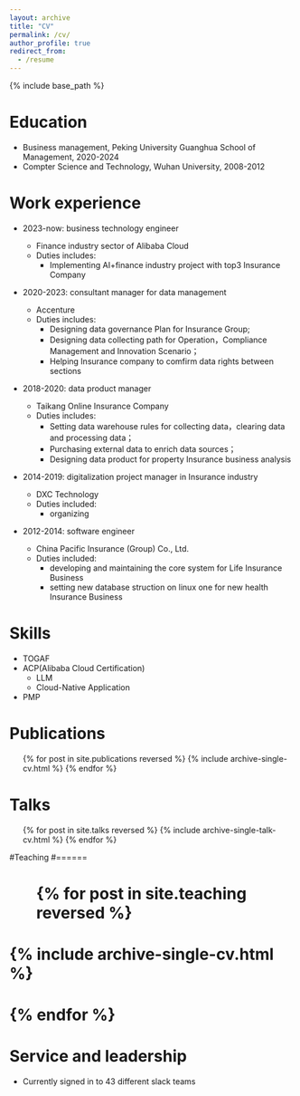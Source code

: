 ```yaml
---
layout: archive
title: "CV"
permalink: /cv/
author_profile: true
redirect_from:
  - /resume
---
```


{% include base_path %}

Education
======
* Business management, Peking University Guanghua School of Management, 2020-2024
* Compter Science and Technology, Wuhan University, 2008-2012

Work experience
======
* 2023-now: business technology engineer
  * Finance industry sector of Alibaba Cloud 
  * Duties includes: 
    * Implementing AI+finance industry project with top3 Insurance Company

* 2020-2023: consultant manager for data management
  * Accenture
  * Duties includes: 
    * Designing data governance Plan for Insurance Group;
    * Designing data collecting path for Operation，Compliance Management and Innovation Scenario；
    * Helping Insurance company to comfirm data rights between sections

* 2018-2020: data product manager
  * Taikang Online Insurance Company
  * Duties includes: 
    * Setting data warehouse rules for collecting data，clearing data and processing data；
    * Purchasing external data to enrich data sources；
    * Designing data product for property Insurance business analysis


* 2014-2019: digitalization project manager in Insurance industry
  * DXC Technology
  * Duties included:
    * organizing 

* 2012-2014: software engineer
  * China Pacific Insurance (Group) Co., Ltd.
  * Duties included:
    * developing and maintaining the core system for Life Insurance Business
    * setting new database struction on linux one for new health Insurance Business
  
Skills
======
* TOGAF
* ACP(Alibaba Cloud Certification)
  * LLM
  * Cloud-Native Application
* PMP

Publications
======
  <ul>{% for post in site.publications reversed %}
    {% include archive-single-cv.html %}
  {% endfor %}</ul>
  
Talks
======
  <ul>{% for post in site.talks reversed %}
    {% include archive-single-talk-cv.html  %}
  {% endfor %}</ul>
  
#Teaching
#======
#  <ul>{% for post in site.teaching reversed %}
#    {% include archive-single-cv.html %}
#  {% endfor %}</ul>
  
Service and leadership
======
* Currently signed in to 43 different slack teams
